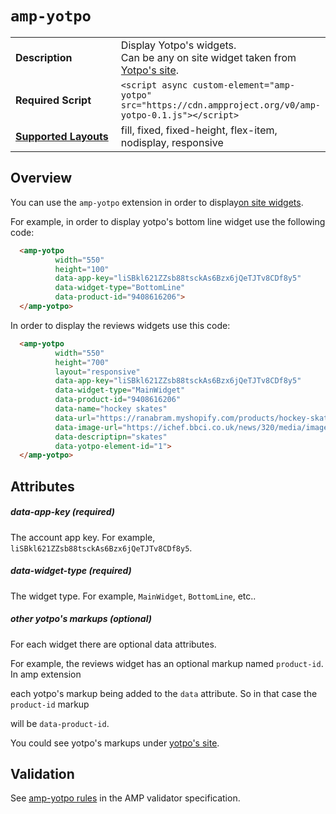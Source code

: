 <!--
Copyright 2018 The AMP HTML Authors. All Rights Reserved.

Licensed under the Apache License, Version 2.0 (the "License");
you may not use this file except in compliance with the License.
You may obtain a copy of the License at

      http://www.apache.org/licenses/LICENSE-2.0

Unless required by applicable law or agreed to in writing, software
distributed under the License is distributed on an "AS-IS" BASIS,
WITHOUT WARRANTIES OR CONDITIONS OF ANY KIND, either express or implied.
See the License for the specific language governing permissions and
limitations under the License.
-->

# <a name="`amp-yotpo`"></a> `amp-yotpo`

<table>
  <tr>
    <td width="40%"><strong>Description</strong></td>
    <td>
    Display Yotpo's widgets.<br /> 
    Can be any on site widget taken from <a href="https://support.yotpo.com/en/on-site/reviews-widget">Yotpo's site</a>.
    </td>
  </tr>
  <tr>
    <td width="40%"><strong>Required Script</strong></td>
    <td><code>&lt;script async custom-element="amp-yotpo" src="https://cdn.ampproject.org/v0/amp-yotpo-0.1.js">&lt;/script></code></td>
  </tr>
  <tr>
    <td class="col-fourty"><strong><a href="https://www.ampproject.org/docs/guides/responsive/control_layout.html">Supported Layouts</a></strong></td>
    <td>fill, fixed, fixed-height, flex-item, nodisplay, responsive</td>
  </tr>
</table>

## Overview

You can use the `amp-yotpo` extension in order to display<a href="https://support.yotpo.com/en/on-site/reviews-widget">on site widgets</a>.

For example, in order to display yotpo's bottom line widget use the following code: 
```html
  <amp-yotpo
          width="550"
          height="100"
          data-app-key="liSBkl621ZZsb88tsckAs6Bzx6jQeTJTv8CDf8y5"
          data-widget-type="BottomLine"
          data-product-id="9408616206">
  </amp-yotpo>
```

  
In order to display the reviews widgets use this code:
```html
  <amp-yotpo
          width="550"
          height="700"
          layout="responsive"
          data-app-key="liSBkl621ZZsb88tsckAs6Bzx6jQeTJTv8CDf8y5"
          data-widget-type="MainWidget"
          data-product-id="9408616206"
          data-name="hockey skates"
          data-url="https://ranabram.myshopify.com/products/hockey-skates"
          data-image-url="https://ichef.bbci.co.uk/news/320/media/images/83351000/jpg/_83351965_explorer273lincolnshirewoldssouthpicturebynicholassilkstone.jpg"
          data-descriptipn="skates"
          data-yotpo-element-id="1">
  </amp-yotpo>
```

## Attributes

##### data-app-key (required)

The account app key. For example, `liSBkl621ZZsb88tsckAs6Bzx6jQeTJTv8CDf8y5`.

##### data-widget-type (required)

The widget type. For example, `MainWidget`, `BottomLine`, etc..

##### other yotpo's markups (optional)

For each widget there are optional data attributes. 

For example, the reviews widget has an optional markup named `product-id`. In amp extension

each yotpo's markup being added to the `data` attribute. So in that case the `product-id` markup

will be `data-product-id`.

You could see yotpo's markups under [yotpo's site](https://support.yotpo.com/en/on-site). 


## Validation

See [amp-yotpo rules](https://github.com/ampproject/amphtml/blob/master/extensions/amp-yotpo/validator-amp-yotpo.protoascii) in the AMP validator specification.
